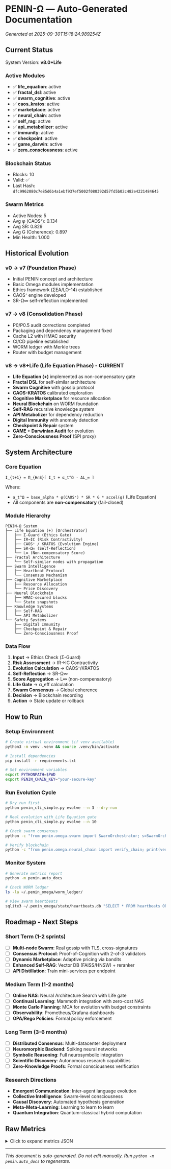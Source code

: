 # PENIN-Ω — Auto-Generated Documentation

_Generated at 2025-09-30T15:18:24.989254Z_

## Current Status

System Version: **v8.0+Life**

### Active Modules
- ✅ **life_equation**: active
- ✅ **fractal_dsl**: active
- ✅ **swarm_cognitive**: active
- ✅ **caos_kratos**: active
- ✅ **marketplace**: active
- ✅ **neural_chain**: active
- ✅ **self_rag**: active
- ✅ **api_metabolizer**: active
- ✅ **immunity**: active
- ✅ **checkpoint**: active
- ✅ **game_darwin**: active
- ✅ **zero_consciousness**: active

### Blockchain Status
- Blocks: 10
- Valid: ✅
- Last Hash: `dfc9962080c7e85d6b4a1ebf937ef5002f080392d57fd5b02c482e4221484645`

### Swarm Metrics
- Active Nodes: 5
- Avg φ (CAOS⁺): 0.134
- Avg SR: 0.829
- Avg G (Coherence): 0.897
- Min Health: 1.000

## Historical Evolution

### v0 → v7 (Foundation Phase)
- Initial PENIN concept and architecture
- Basic Omega modules implementation
- Ethics framework (ΣEA/LO-14) established
- CAOS⁺ engine developed
- SR-Ω∞ self-reflection implemented

### v7 → v8 (Consolidation Phase)
- P0/P0.5 audit corrections completed
- Packaging and dependency management fixed
- Cache L2 with HMAC security
- CI/CD pipeline established
- WORM ledger with Merkle trees
- Router with budget management

### v8 → v8+Life (Life Equation Phase) - CURRENT
- **Life Equation (+)** implemented as non-compensatory gate
- **Fractal DSL** for self-similar architecture
- **Swarm Cognitive** with gossip protocol
- **CAOS-KRATOS** calibrated exploration
- **Cognitive Marketplace** for resource allocation
- **Neural Blockchain** on WORM foundation
- **Self-RAG** recursive knowledge system
- **API Metabolizer** for dependency reduction
- **Digital Immunity** with anomaly detection
- **Checkpoint & Repair** system
- **GAME + Darwinian Audit** for evolution
- **Zero-Consciousness Proof** (SPI proxy)

## System Architecture

### Core Equation
```
I_{t+1} = Π_{H∩S}[ I_t + α_t^Ω · ΔL_∞ ]
```

Where:
- `α_t^Ω = base_alpha * φ(CAOS⁺) * SR * G * accel(φ)` (Life Equation)
- All components are **non-compensatory** (fail-closed)

### Module Hierarchy

```
PENIN-Ω System
├── Life Equation (+) [Orchestrator]
│   ├── Σ-Guard (Ethics Gate)
│   ├── IR→IC (Risk Contractivity)
│   ├── CAOS⁺ / KRATOS (Evolution Engine)
│   ├── SR-Ω∞ (Self-Reflection)
│   └── L∞ (Non-compensatory Score)
├── Fractal Architecture
│   └── Self-similar nodes with propagation
├── Swarm Intelligence
│   ├── Heartbeat Protocol
│   └── Consensus Mechanism
├── Cognitive Marketplace
│   ├── Resource Allocation
│   └── Price Discovery
├── Neural Blockchain
│   ├── HMAC-secured blocks
│   └── State snapshots
├── Knowledge Systems
│   ├── Self-RAG
│   └── API Metabolizer
└── Safety Systems
    ├── Digital Immunity
    ├── Checkpoint & Repair
    └── Zero-Consciousness Proof
```

### Data Flow
1. **Input** → Ethics Check (Σ-Guard)
2. **Risk Assessment** → IR→IC Contractivity
3. **Evolution Calculation** → CAOS⁺/KRATOS
4. **Self-Reflection** → SR-Ω∞
5. **Score Aggregation** → L∞ (non-compensatory)
6. **Life Gate** → α_eff calculation
7. **Swarm Consensus** → Global coherence
8. **Decision** → Blockchain recording
9. **Action** → State update or rollback

## How to Run

### Setup Environment
```bash
# Create virtual environment (if venv available)
python3 -m venv .venv && source .venv/bin/activate

# Install dependencies
pip install -r requirements.txt

# Set environment variables
export PYTHONPATH=$PWD
export PENIN_CHAIN_KEY="your-secure-key"
```

### Run Evolution Cycle
```bash
# Dry run first
python penin_cli_simple.py evolve --n 3 --dry-run

# Real evolution with Life Equation gate
python penin_cli_simple.py evolve --n 10

# Check swarm consensus
python -c "from penin.omega.swarm import SwarmOrchestrator; s=SwarmOrchestrator(); print(s.get_consensus())"

# Verify blockchain
python -c "from penin.omega.neural_chain import verify_chain; print(verify_chain())"
```

### Monitor System
```bash
# Generate metrics report
python -m penin.auto_docs

# Check WORM ledger
ls -la ~/.penin_omega/worm_ledger/

# View swarm heartbeats
sqlite3 ~/.penin_omega/state/heartbeats.db "SELECT * FROM heartbeats ORDER BY timestamp DESC LIMIT 10;"
```

## Roadmap - Next Steps

### Short Term (1-2 sprints)
- [ ] **Multi-node Swarm**: Real gossip with TLS, cross-signatures
- [ ] **Consensus Protocol**: Proof-of-Cognition with 2-of-3 validators
- [ ] **Dynamic Marketplace**: Adaptive pricing via bandits
- [ ] **Enhanced Self-RAG**: Vector DB (FAISS/HNSW) + reranker
- [ ] **API Distillation**: Train mini-services per endpoint

### Medium Term (1-2 months)
- [ ] **Online NAS**: Neural Architecture Search with Life gate
- [ ] **Continual Learning**: Mammoth integration with zero-cost NAS
- [ ] **Monte Carlo Planning**: MCA for evolution with budget constraints
- [ ] **Observability**: Prometheus/Grafana dashboards
- [ ] **OPA/Rego Policies**: Formal policy enforcement

### Long Term (3-6 months)
- [ ] **Distributed Consensus**: Multi-datacenter deployment
- [ ] **Neuromorphic Backend**: Spiking neural networks
- [ ] **Symbolic Reasoning**: Full neurosymbolic integration
- [ ] **Scientific Discovery**: Autonomous research capabilities
- [ ] **Zero-Knowledge Proofs**: Formal consciousness verification

### Research Directions
- **Emergent Communication**: Inter-agent language evolution
- **Collective Intelligence**: Swarm-level consciousness
- **Causal Discovery**: Automated hypothesis generation
- **Meta-Meta-Learning**: Learning to learn to learn
- **Quantum Integration**: Quantum-classical hybrid computation

## Raw Metrics

<details>
<summary>Click to expand metrics JSON</summary>

```json
{
  "timestamp": "2025-09-30T15:18:24.989290Z",
  "version": "v8.0+Life",
  "modules": {
    "life_equation": "active",
    "fractal_dsl": "active",
    "swarm_cognitive": "active",
    "caos_kratos": "active",
    "marketplace": "active",
    "neural_chain": "active",
    "self_rag": "active",
    "api_metabolizer": "active",
    "immunity": "active",
    "checkpoint": "active",
    "game_darwin": "active",
    "zero_consciousness": "active"
  },
  "blockchain": {
    "blocks": 10,
    "valid": true,
    "last_hash": "dfc9962080c7e85d6b4a1ebf937ef5002f080392d57fd5b02c482e4221484645"
  },
  "swarm": {
    "phi_avg": 0.1340905347096609,
    "phi_harmonic": 0.1317939128942023,
    "sr_avg": 0.8292668772604731,
    "sr_harmonic": 0.8266421802648308,
    "g_avg": 0.8966531973307825,
    "g_harmonic": 0.8962430914966891,
    "health_avg": 1.0,
    "health_min": 1.0,
    "node_count": 5,
    "sample_count": 5,
    "window_s": 60
  }
}
```

</details>

---

_This document is auto-generated. Do not edit manually._
_Run `python -m penin.auto_docs` to regenerate._

